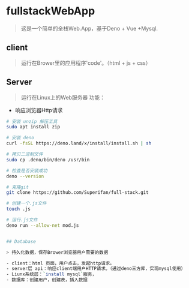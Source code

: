 # fullstackWebApp

>这是一个简单的全栈Web.App，基于Deno + Vue +Mysql.

## client

> 运行在Brower里的应用程序'code'。（html + js + css）

## Server

> 运行在Linux上的Web服务器
功能：
- 响应浏览器Http请求

```sh
# 安装 unzip 解压工具
sudo apt install zip

# 安装 deno
curl -fsSL https://deno.land/x/install/install.sh | sh

# 拷贝二进制文件
sudo cp .deno/bin/deno /usr/bin

# 检查是否安装成功
deno --version

# 克隆git
git clone https://github.com/Superifan/full-stack.git

# 创建一个.js文件
touch .js

# 运行.js文件
deno run --allow-net mod.js


## Database

> 持久化数据，保存Brower浏览器用户需要的数据

- client：html 页面，用户点击，发起http请求。
- server层 api：响应client端用户HTTP请求。（通过deno三方库，实现mysql使用）
- Liunx系统层：`install mysql`服务，
- 数据库：创建用户，创建表，插入数据


